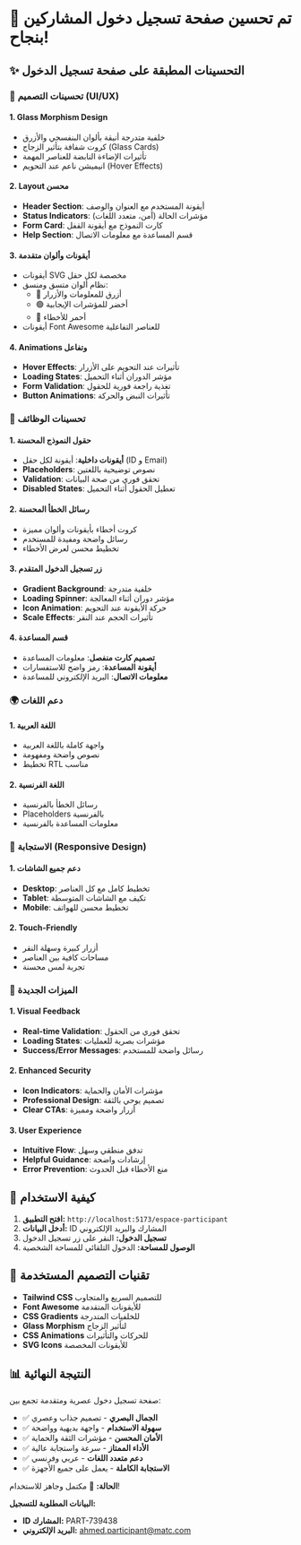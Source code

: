 # 🎉 تم تحسين صفحة تسجيل دخول المشاركين بنجاح!

## ✨ التحسينات المطبقة على صفحة تسجيل الدخول

### 🎨 **تحسينات التصميم (UI/UX)**

#### **1. Glass Morphism Design**
- خلفية متدرجة أنيقة بألوان البنفسجي والأزرق
- كروت شفافة بتأثير الزجاج (Glass Cards)
- تأثيرات الإضاءة النابضة للعناصر المهمة
- انيميشن ناعم عند التحويم (Hover Effects)

#### **2. Layout محسن**
- **Header Section**: أيقونة المستخدم مع العنوان والوصف
- **Status Indicators**: مؤشرات الحالة (آمن، متعدد اللغات)
- **Form Card**: كارت النموذج مع أيقونة القفل
- **Help Section**: قسم المساعدة مع معلومات الاتصال

#### **3. أيقونات وألوان متقدمة**
- أيقونات SVG مخصصة لكل حقل
- نظام ألوان متسق ومنسق:
  - 🔵 أزرق للمعلومات والأزرار
  - 🟢 أخضر للمؤشرات الإيجابية
  - 🔴 أحمر للأخطاء
- أيقونات Font Awesome للعناصر التفاعلية

#### **4. Animations وتفاعل**
- **Hover Effects**: تأثيرات عند التحويم على الأزرار
- **Loading States**: مؤشر الدوران أثناء التحميل
- **Form Validation**: تغذية راجعة فورية للحقول
- **Button Animations**: تأثيرات النبض والحركة

### 🔧 **تحسينات الوظائف**

#### **1. حقول النموذج المحسنة**
- **أيقونات داخلية**: أيقونة لكل حقل (ID و Email)
- **Placeholders**: نصوص توضيحية باللغتين
- **Validation**: تحقق فوري من صحة البيانات
- **Disabled States**: تعطيل الحقول أثناء التحميل

#### **2. رسائل الخطأ المحسنة**
- كروت أخطاء بأيقونات وألوان مميزة
- رسائل واضحة ومفيدة للمستخدم
- تخطيط محسن لعرض الأخطاء

#### **3. زر تسجيل الدخول المتقدم**
- **Gradient Background**: خلفية متدرجة
- **Loading Spinner**: مؤشر دوران أثناء المعالجة
- **Icon Animation**: حركة الأيقونة عند التحويم
- **Scale Effects**: تأثيرات الحجم عند النقر

#### **4. قسم المساعدة**
- **تصميم كارت منفصل**: معلومات المساعدة
- **أيقونة المساعدة**: رمز واضح للاستفسارات
- **معلومات الاتصال**: البريد الإلكتروني للمساعدة

### 🌍 **دعم اللغات**

#### **1. اللغة العربية**
- واجهة كاملة باللغة العربية
- نصوص واضحة ومفهومة
- تخطيط RTL مناسب

#### **2. اللغة الفرنسية**
- رسائل الخطأ بالفرنسية
- Placeholders بالفرنسية
- معلومات المساعدة بالفرنسية

### 📱 **الاستجابة (Responsive Design)**

#### **1. دعم جميع الشاشات**
- **Desktop**: تخطيط كامل مع كل العناصر
- **Tablet**: تكيف مع الشاشات المتوسطة
- **Mobile**: تخطيط محسن للهواتف

#### **2. Touch-Friendly**
- أزرار كبيرة وسهلة النقر
- مساحات كافية بين العناصر
- تجربة لمس محسنة

### 🎯 **الميزات الجديدة**

#### **1. Visual Feedback**
- **Real-time Validation**: تحقق فوري من الحقول
- **Loading States**: مؤشرات بصرية للعمليات
- **Success/Error Messages**: رسائل واضحة للمستخدم

#### **2. Enhanced Security**
- **Icon Indicators**: مؤشرات الأمان والحماية
- **Professional Design**: تصميم يوحي بالثقة
- **Clear CTAs**: أزرار واضحة ومميزة

#### **3. User Experience**
- **Intuitive Flow**: تدفق منطقي وسهل
- **Helpful Guidance**: إرشادات واضحة
- **Error Prevention**: منع الأخطاء قبل الحدوث

## 🚀 **كيفية الاستخدام**

1. **افتح التطبيق:** `http://localhost:5173/espace-participant`
2. **أدخل البيانات:** ID المشارك والبريد الإلكتروني
3. **تسجيل الدخول:** النقر على زر تسجيل الدخول
4. **الوصول للمساحة:** الدخول التلقائي للمساحة الشخصية

## 🎨 **تقنيات التصميم المستخدمة**

- **Tailwind CSS** للتصميم السريع والمتجاوب
- **Font Awesome** للأيقونات المتقدمة
- **CSS Gradients** للخلفيات المتدرجة
- **Glass Morphism** لتأثير الزجاج
- **CSS Animations** للحركات والتأثيرات
- **SVG Icons** للأيقونات المخصصة

## 📊 **النتيجة النهائية**

صفحة تسجيل دخول عصرية ومتقدمة تجمع بين:
- ✅ **الجمال البصري** - تصميم جذاب وعصري
- ✅ **سهولة الاستخدام** - واجهة بديهية وواضحة
- ✅ **الأمان المحسن** - مؤشرات الثقة والحماية
- ✅ **الأداء الممتاز** - سرعة واستجابة عالية
- ✅ **دعم متعدد اللغات** - عربي وفرنسي
- ✅ **الاستجابة الكاملة** - يعمل على جميع الأجهزة

**الحالة:** 🎉 مكتمل وجاهز للاستخدام!

**البيانات المطلوبة للتسجيل:**
- **ID المشارك:** PART-739438
- **البريد الإلكتروني:** ahmed.participant@matc.com
